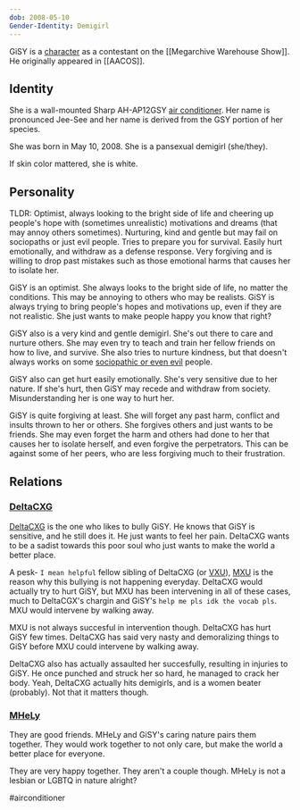 ```yaml
---
dob: 2008-05-10
Gender-Identity: Demigirl
---
```

GiSY is a [character](Characters.md) as a contestant on the [[Megarchive Warehouse Show]]. He originally appeared in [[AACOS]].


## Identity

She is a wall-mounted Sharp AH-AP12GSY [air conditioner](Air%20Conditioners.md). Her name is pronounced Jee-See and her name is derived from the GSY portion of her species.

She was born in May 10, 2008. She is a pansexual demigirl (she/they).

If skin color mattered, she is white.

## Personality
TLDR: Optimist, always looking to the bright side of life and cheering up people's hope with (sometimes unrealistic) motivations and dreams (that may annoy others sometimes). Nurturing, kind and gentle but may fail on sociopaths or just evil people. Tries to prepare you for survival. Easily hurt emotionally, and withdraw as a defense response. Very forgiving and is willing to drop past mistakes such as those emotional harms that causes her to isolate her.

GiSY is an optimist. She always looks to the bright side of life, no matter the conditions. This may be annoying to others who may be realists. GiSY is always trying to bring people's hopes and motivations up, even if they are not realistic. She just wants to make people happy you know that right?

GiSY also is a very kind and gentle demigirl. She's out there to care and nurture others. She may even try to teach and train her fellow friends on how to live, and survive. She also tries to nurture kindness, but that doesn't always works on some [sociopathic or even evil](VXU.md#DeltaCXG) people.

GiSY also can get hurt easily emotionally. She's very sensitive due to her nature. If she's hurt, then GiSY may recede and withdraw from society. Misunderstanding her is one way to hurt her.

GiSY is quite forgiving at least. She will forget any past harm, conflict and insults thrown to her or others. She forgives others and just wants to be friends. She may even forget the harm and others had done to her that causes her to isolate herself, and even forgive the perpetrators. This can be against some of her peers, who are less forgiving much to their frustration.

## Relations

### [DeltaCXG](VXU.md#DeltaCXG)

[DeltaCXG](#DeltaCXG) is the one who likes to bully GiSY. He knows that GiSY is sensitive, and he still does it. He just wants to feel her pain. DeltaCXG wants to be a sadist towards this poor soul who just wants to make the world a better place.

A pesk- ```I mean helpful``` fellow sibling of DeltaCXG (or [VXU](VXU.md)), [MXU](#MXU) is the reason why this bullying is not happening everyday. DeltaCXG would actually try to hurt GiSY, but MXU has been intervening in all of these cases, much to DeltaCGX's chargin and GiSY's ```help me pls idk the vocab pls```. MXU would intervene by walking away.

MXU is not always succesful in intervention though. DeltaCXG has hurt GiSY few times. DeltaCXG has said very nasty and demoralizing things to GiSY before MXU could intervene by walking away. 

DeltaCXG also has actually assaulted her succesfully, resulting in injuries to GiSY. He once punched and struck her so hard, he managed to crack her body. Yeah, DeltaCXG actually hits demigirls, and is a women beater (probably). Not that it matters though.

### [MHeLy](MHeLy.md)

They are good friends. MHeLy and GiSY's caring nature pairs them together. They would work together to not only care, but make the world a better place for everyone.

They are very happy together. They aren't a couple though. MHeLy is not a lesbian or LGBTQ in nature alright?


#airconditioner 